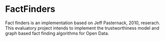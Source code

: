 # FactFinders
Fact finders is an implementation based on Jeff Pasternack, 2010, reserach. This evaluatory project intends to implement the trustworthiness model and graph based fact finding algorithms for Open Data.
